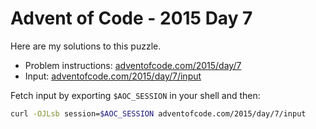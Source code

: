 # Advent of Code - 2015 Day 7
Here are my solutions to this puzzle.

* Problem instructions: [adventofcode.com/2015/day/7](https://adventofcode.com/2015/day/7)
* Input: [adventofcode.com/2015/day/7/input](https://adventofcode.com/2015/day/7/input)

Fetch input by exporting `$AOC_SESSION` in your shell and then:
```bash
curl -OJLsb session=$AOC_SESSION adventofcode.com/2015/day/7/input
```
